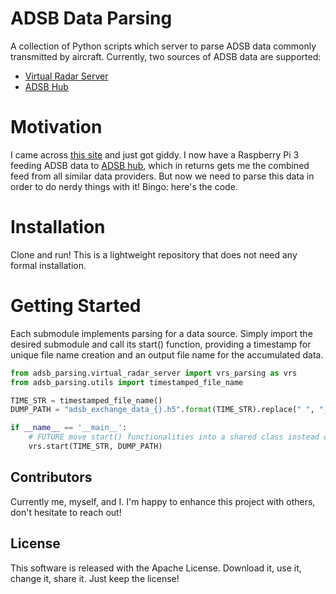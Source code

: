 # ADSB Data Parsing

A collection of Python scripts which server to parse ADSB data commonly transmitted by aircraft. Currently, two sources of ADSB data are supported:
- [Virtual Radar Server](http://www.virtualradarserver.co.uk/) 
- [ADSB Hub](http://www.adsbhub.net/)


# Motivation

I came across [this site](https://www.flightradar24.com) and just got giddy. I now have a Raspberry Pi 3 feeding ADSB data to [ADSB hub](http://www.adsbhub.net/), which in returns gets me the combined feed from all similar data providers. But now we need to parse this data in order to do nerdy things with it! Bingo: here's the code.

# Installation

Clone and run! This is a lightweight repository that does not need any formal installation.

# Getting Started

Each submodule implements parsing for a data source. Simply import the desired submodule and call its start() function, providing a timestamp for unique file name creation and an output file name for the accumulated data.

```python
from adsb_parsing.virtual_radar_server import vrs_parsing as vrs
from adsb_parsing.utils import timestamped_file_name

TIME_STR = timestamped_file_name()
DUMP_PATH = "adsb_exchange_data_{}.h5".format(TIME_STR).replace(" ", "_")

if __name__ == '__main__':
    # FUTURE move start() functionalities into a shared class instead of different implementations for each data source
    vrs.start(TIME_STR, DUMP_PATH)
```

## Contributors

Currently me, myself, and I. I'm happy to enhance this project with others, don't hesitate to reach out!

## License

This software is released with the Apache License. Download it, use it, change it, share it. Just keep the license!
